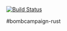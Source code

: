 [![Build Status](https://travis-ci.com/saingsab/bombcampaign-rust.svg?branch=main)](https://travis-ci.com/saingsab/bombcampaign-rust)

#bombcampaign-rust